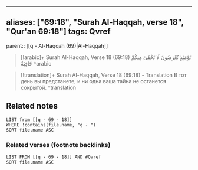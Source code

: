 
---
aliases: ["69:18", "Surah Al-Haqqah, verse 18", "Qur'an 69:18"]
tags: Qvref
---

parent:: [[q - Al-Haqqah (69)|Al-Haqqah]]

> [!arabic]+ Surah Al-Haqqah, Verse 18 (69:18)
> <span class="quran-arabic">يَوْمَئِذٍ تُعْرَضُونَ لَا تَخْفَىٰ مِنكُمْ خَافِيَةٌ</span>
^arabic

> [!translation]+ Surah Al-Haqqah, Verse 18 (69:18) - Translation
> В тот день вы предстанете, и ни одна ваша тайна не останется сокрытой.
^translation



## Related notes
```dataview
LIST from [[q - 69 - 18]]
WHERE !contains(file.name, "q - ")
SORT file.name ASC
```

### Related verses (footnote backlinks)
```dataview
LIST FROM [[q - 69 - 18]] AND #Qvref
SORT file.name ASC
```

